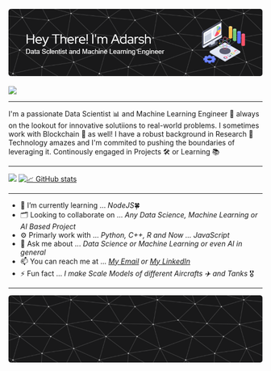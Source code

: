 ![Header](res/header.png)

<a href="https://github.com/Meghna-DAS/github-profile-views-counter">
    <img align="center" src="https://komarev.com/ghpvc/?username=Adarsh-gif-crypt">
</a>

<hr>

I'm a passionate Data Scientist 📊 and Machine Learning Engineer 🤖 always on the lookout for innovative solutiions to real-world problems. I sometimes work with Blockchain 🔗 as well! I have a robust background in Research 📝 Technology amazes and I'm commited to pushing the boundaries of leveraging it. Continously engaged in Projects 🛠️ or Learning 📚

---
<img src="https://github-readme-stats.vercel.app/api/top-langs/?username=Adarsh-gif-crypt&show_icons=true&locale=en&layout=compact&theme=tokyonight&hide_progress=True&langs_count=8" /> [![📈 GitHub stats](https://github-readme-stats.vercel.app/api?username=Adarsh-gif-crypt&show_icons=true&theme=tokyonight&hide_title=True)](https://github.com/anuraghazra/github-readme-stats)


---

- 🔭 I’m currently learning ... *NodeJS*🍀
- 🗂️ Looking to collaborate on ... *Any Data Science, Machine Learning or AI Based Project*
- ⚙️ Primarly work with ... *Python, C++, R and Now ... JavaScript*
- 💬 Ask me about ... *Data Science or Machine Learning or even AI in general*
- 📫 You can reach me at ... *[My Email](shailendraadarsh2@gmail.com) or [My LinkedIn](https://www.linkedin.com/in/adarshshailendra/)*
- ⚡ Fun fact ... *I make Scale Models of different Aircrafts ✈️ and Tanks* 🎖️
---
![Footer](res/footer.png)
